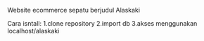 Website ecommerce sepatu berjudul Alaskaki

Cara isntall:
1.clone repository
2.import db
3.akses menggunakan localhost/alaskaki
